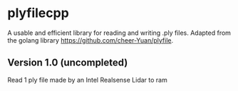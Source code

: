# plyfilecpp
A usable and efficient library for reading and writing .ply files. Adapted from the golang library https://github.com/cheer-Yuan/plyfile.

## Version 1.0 (uncompleted)
Read 1 ply file made by an Intel Realsense Lidar to ram